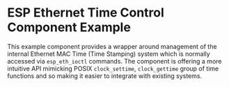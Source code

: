 # ESP Ethernet Time Control Component Example

This example component provides a wrapper around management of the internal Ethernet MAC Time (Time Stamping) system which is normally accessed via `esp_eth_ioctl` commands. The component is offering a more intuitive API mimicking POSIX `clock_settime`, `clock_gettime` group of time functions and so making it easier to integrate with existing systems.
